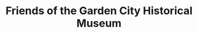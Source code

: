 ---
layout: repo
title: "Friends of the Garden City Historical Museum"
id: 3983
permalink: repos/3983/
---